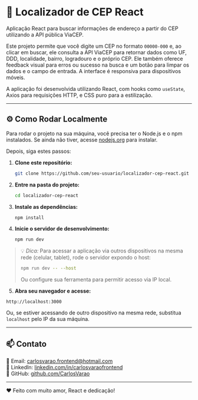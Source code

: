 # 🚀 Localizador de CEP React

Aplicação React para buscar informações de endereço a partir do CEP utilizando a API pública ViaCEP.

Este projeto permite que você digite um CEP no formato `00000-000` e, ao clicar em buscar, ele consulta a API ViaCEP para retornar dados como UF, DDD, localidade, bairro, logradouro e o próprio CEP. Ele também oferece feedback visual para erros ou sucesso na busca e um botão para limpar os dados e o campo de entrada. A interface é responsiva para dispositivos móveis.

A aplicação foi desenvolvida utilizando React, com hooks como `useState`, Axios para requisições HTTP, e CSS puro para a estilização.

---

## ⚙️ Como Rodar Localmente

Para rodar o projeto na sua máquina, você precisa ter o Node.js e o npm instalados. Se ainda não tiver, acesse [nodejs.org](https://nodejs.org) para instalar.

Depois, siga estes passos:

1. **Clone este repositório:**

   ```bash
   git clone https://github.com/seu-usuario/localizador-cep-react.git
   ```

2. **Entre na pasta do projeto:**

   ```bash
   cd localizador-cep-react
   ```

3. **Instale as dependências:**

   ```bash
   npm install
   ```

4. **Inicie o servidor de desenvolvimento:**

   ```bash
   npm run dev
   ```

> 💡 *Dica:* Para acessar a aplicação via outros dispositivos na mesma rede (celular, tablet), rode o servidor expondo o host:  
>
> ```bash
> npm run dev -- --host
> ```  
> Ou configure sua ferramenta para permitir acesso via IP local.

5. **Abra seu navegador e acesse:**

```
http://localhost:3000
```

Ou, se estiver acessando de outro dispositivo na mesma rede, substitua `localhost` pelo IP da sua máquina.

---

## 📫 Contato

📧 Email: carlosvarao.frontend@hotmail.com  
🔗 LinkedIn: [linkedin.com/in/carlosvaraofrontend](https://www.linkedin.com/in/carlosvaraofrontend)  
🐙 GitHub: [github.com/CarlosVarao](https://github.com/CarlosVarao)

---

❤️ Feito com muito amor, React e dedicação!
